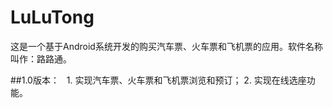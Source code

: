 # LuLuTong
这是一个基于Android系统开发的购买汽车票、火车票和飞机票的应用。软件名称叫作：路路通。

##1.0版本：
    1. 实现汽车票、火车票和飞机票浏览和预订；
    2. 实现在线选座功能。
